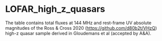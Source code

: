 # LOFAR_high_z_quasars

The table contains total fluxes at 144 MHz and rest-frame UV absolute magnitudes of the Ross & Cross 2020 (https://github.com/d80b2t/VHzQ) high-z quasar sample derived in Gloudemans et al (accepted by A&A).
